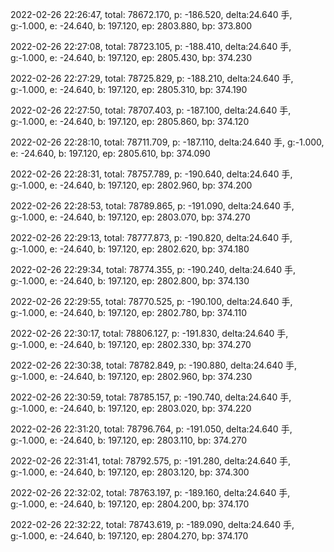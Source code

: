 2022-02-26 22:26:47, total: 78672.170, p: -186.520, delta:24.640 手, g:-1.000, e: -24.640, b: 197.120, ep: 2803.880, bp: 373.800

2022-02-26 22:27:08, total: 78723.105, p: -188.410, delta:24.640 手, g:-1.000, e: -24.640, b: 197.120, ep: 2805.430, bp: 374.230

2022-02-26 22:27:29, total: 78725.829, p: -188.210, delta:24.640 手, g:-1.000, e: -24.640, b: 197.120, ep: 2805.310, bp: 374.190

2022-02-26 22:27:50, total: 78707.403, p: -187.100, delta:24.640 手, g:-1.000, e: -24.640, b: 197.120, ep: 2805.860, bp: 374.120

2022-02-26 22:28:10, total: 78711.709, p: -187.110, delta:24.640 手, g:-1.000, e: -24.640, b: 197.120, ep: 2805.610, bp: 374.090

2022-02-26 22:28:31, total: 78757.789, p: -190.640, delta:24.640 手, g:-1.000, e: -24.640, b: 197.120, ep: 2802.960, bp: 374.200

2022-02-26 22:28:53, total: 78789.865, p: -191.090, delta:24.640 手, g:-1.000, e: -24.640, b: 197.120, ep: 2803.070, bp: 374.270

2022-02-26 22:29:13, total: 78777.873, p: -190.820, delta:24.640 手, g:-1.000, e: -24.640, b: 197.120, ep: 2802.620, bp: 374.180

2022-02-26 22:29:34, total: 78774.355, p: -190.240, delta:24.640 手, g:-1.000, e: -24.640, b: 197.120, ep: 2802.800, bp: 374.130

2022-02-26 22:29:55, total: 78770.525, p: -190.100, delta:24.640 手, g:-1.000, e: -24.640, b: 197.120, ep: 2802.780, bp: 374.110

2022-02-26 22:30:17, total: 78806.127, p: -191.830, delta:24.640 手, g:-1.000, e: -24.640, b: 197.120, ep: 2802.330, bp: 374.270

2022-02-26 22:30:38, total: 78782.849, p: -190.880, delta:24.640 手, g:-1.000, e: -24.640, b: 197.120, ep: 2802.960, bp: 374.230

2022-02-26 22:30:59, total: 78785.157, p: -190.740, delta:24.640 手, g:-1.000, e: -24.640, b: 197.120, ep: 2803.020, bp: 374.220

2022-02-26 22:31:20, total: 78796.764, p: -191.050, delta:24.640 手, g:-1.000, e: -24.640, b: 197.120, ep: 2803.110, bp: 374.270

2022-02-26 22:31:41, total: 78792.575, p: -191.280, delta:24.640 手, g:-1.000, e: -24.640, b: 197.120, ep: 2803.120, bp: 374.300

2022-02-26 22:32:02, total: 78763.197, p: -189.160, delta:24.640 手, g:-1.000, e: -24.640, b: 197.120, ep: 2804.200, bp: 374.170

2022-02-26 22:32:22, total: 78743.619, p: -189.090, delta:24.640 手, g:-1.000, e: -24.640, b: 197.120, ep: 2804.270, bp: 374.170